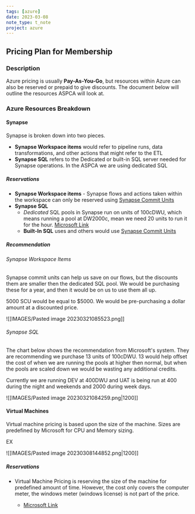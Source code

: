 ```yaml
---
tags: [azure]
date: 2023-03-08
note_type: t_note
project: azure
---
```


## Pricing Plan for Membership

### Description

Azure pricing is usually **Pay-As-You-Go**, but resources within Azure can also be reserved or prepaid to give discounts. The document below will outline the resources ASPCA will look at.

### Azure Resources Breakdown

#### Synapse

Synapse is broken down into two pieces.

* **Synapse Workspace items** would refer to pipeline runs, data transformations, and other actions that might refer to the ETL
* **Synapse SQL** refers to the Dedicated or built-in SQL server needed for Synapse operations. In the ASPCA we are using dedicated SQL

##### Reservations

* **Synapse Workspace items** - Synapse flows and actions taken within the workspace can only be reserved using [Synapse Commit Units](https://learn.microsoft.com/en-us/azure/cost-management-billing/reservations/synapse-analytics-pre-purchase-plan)
* **Synapse SQL**
	* *Dedicated* SQL pools in Synapse run on units of 100cDWU, which means running a pool at DW2000c, mean we need 20 units to run it for the hour. [Microsoft Link](https://learn.microsoft.com/en-us/azure/cost-management-billing/reservations/reservation-discount-azure-sql-dw)
	* **Built-In SQL** uses and others would use [Synapse Commit Units](https://learn.microsoft.com/en-us/azure/cost-management-billing/reservations/synapse-analytics-pre-purchase-plan)

##### Recommendation

###### Synapse Workspace Items

Synapse commit units can help us save on our flows, but the discounts them are smaller then the dedicated SQL pool. We would be purchasing these for a year, and then it would be on us to use them all up.

5000 SCU would be equal to $5000. We would be pre-purchasing a dollar amount at a discounted price. 

![[IMAGES/Pasted image 20230321085523.png]]

###### Synapse SQL

The chart below shows the recommendation from Microsoft's system. They are recommending we purchase 13 units of 100cDWU. 13 would help offset the cost of when we are running the pools at higher then normal, but when the pools are scaled down we would be wasting any additional credits.

Currently we are running DEV at 400DWU and UAT is being run at 400 during the night and weekends and 2000 during week days.



![[IMAGES/Pasted image 20230321084259.png|1200]]

#### Virtual Machines

Virtual machine pricing is based upon the size of the machine. Sizes are predefined by Microsoft for CPU and Memory sizing.

EX

![[IMAGES/Pasted image 20230308144852.png|1200]]

##### Reservations

* Virtual Machine Pricing is reserving the size of the machine for predefined amount of time. However, the cost only covers the computer meter, the windows meter (windows license) is not part of the price.

	- [Microsoft Link](https://learn.microsoft.com/en-us/azure/virtual-machines/prepay-reserved-vm-instances)


